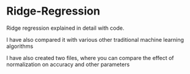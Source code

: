 # Ridge-Regression


Ridge regression explained in detail with code. 

I have also compared it with various other traditional machine learning algorithms

I have also created two files, where you can compare the effect of normalization on accuracy and other parameters
